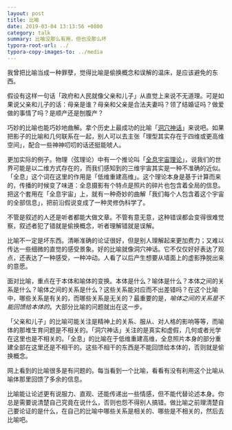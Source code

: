 ```yaml
---
layout: post
title: 比喻
date: 2019-03-04 13:13:56 +0800
category: talk
summary: 比喻没那么有用，但也没那么坏
typora-root-url: ../
typora-copy-images-to: ../media
---
```


我曾把比喻当成一种罪孽，觉得比喻是偷换概念和误解的温床，是应该避免的东西。

假设有这样一句话「政府和人民就像父亲和儿子」从直觉上来说不无道理。可是如果说父亲和儿子的话：母亲是谁？母亲和父亲是合法夫妻吗？领了结婚证吗？做爱做的事情了吗？是顺产还是刨腹产？

巧妙的比喻也能巧妙地曲解。拿个历史上最成功的比喻「[洞穴神话](https://zh.wikipedia.org/wiki/%E5%9C%B0%E7%A9%B4%E5%AF%93%E8%A8%80)」来说吧。如果把影子的比喻和几何联系在一起，别人可以去主张「理型其实存在于四维或更高维空间」，配合一些神神叨叨的话还挺能唬人。

更加实际的例子。物理（弦理论）中有一个推论叫「[全息宇宙理论](https://en.wikipedia.org/wiki/Holographic_principle)」，说我们的世界可能是以二维方式存在的，而我们感知到的三维宇宙其实是一种不准确的近似。「全息」这个词在这里的作用是「低维重建高维」。这个理论本身是基于计算而来的，传播的时候变了味道：全息摄影有个特点是照片的碎片也包含着全局的信息。把这个套用在「全息宇宙」上，就有一种奇妙的曲解「我们每个人包含着这个宇宙的全部信息」，把前沿假说变成了一种灵修伪科学了。

不管是叙述的人还是听者都能大做文章。不管有意无意，这种错误都会变得很难觉察，叙述者犯了错就是偷换概念，听者理解错就是误解。

比喻不一定是坏东西。清晰准确的论证很好，但是别人理解起来更加费力；又难以传达一些细微的直觉的感受景象。好的比喻就像洞穴神话。它不仅仅好好表达了观点，还表达了一种感受，一种冲动。人看了以后产生想要从墙面上的虚影挣脱出来的意愿。

面对比喻，重点在于本体和喻体的变换。本体是什么？喻体是什么？本体之间的关系是什么？喻体之间的关系是什么？这些关系能对应而不出差错吗？在这个比喻中，哪些关系是有关的，而哪些关系是无关的？最重要的是，*喻体之间的关系是不能回馈给本体的*。大部分比喻的问题就出在这一步。

「父亲和儿子」的比喻可能关注是精神上的关系、服从、对人格的影响等等，而喻体的那堆生育问题是不相关的。「洞穴神话」关注的是真实和虚假，几何或者光学在这里也是不相关的。「全息」的比喻在于低维重建高维，全息照片本身的部分重建全部在这里还是不相干的。这些不相干的东西是不能回馈给本体的，否则就是偷换概念。

网上看到的比喻很多是有问题的。每当看到一个比喻，看看有没有利用这个比喻从喻体那里回馈了多余的信息。

比喻能让论述更有说服力、直观、还能传递出一些情感，但不能代替论述本身。你总是需要说清楚自己究竟在说什么，否则也怨不得别人搞错。做比喻之前理清楚自己要论证的是什么，在自己的比喻中哪些关系是相关的、哪些是不相关的，然后去比喻吧。